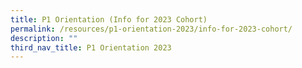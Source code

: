 ```yaml
---
title: P1 Orientation (Info for 2023 Cohort)
permalink: /resources/p1-orientation-2023/info-for-2023-cohort/
description: ""
third_nav_title: P1 Orientation 2023
---
```

